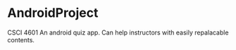# AndroidProject
CSCI 4601
An android quiz app. Can help instructors with easily repalacable contents.
